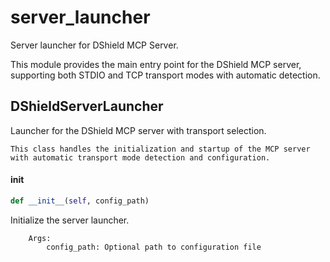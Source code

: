 # server_launcher

Server launcher for DShield MCP Server.

This module provides the main entry point for the DShield MCP server,
supporting both STDIO and TCP transport modes with automatic detection.

## DShieldServerLauncher

Launcher for the DShield MCP server with transport selection.

    This class handles the initialization and startup of the MCP server
    with automatic transport mode detection and configuration.

#### __init__

```python
def __init__(self, config_path)
```

Initialize the server launcher.

        Args:
            config_path: Optional path to configuration file

